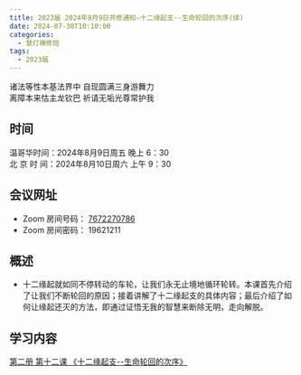 ```yaml
---
title: 2023届 2024年8月9日共修通知—十二缘起支--生命轮回的次序(续)
date: 2024-07-30T10:10:00
categories:
  - 慧灯禅修班
tags:
  - 2023届
---
```

诸法等性本基法界中 自现圆满三身游舞力\
离障本来怙主龙钦巴 祈请无垢光尊常护我

## 时间

温哥华时间：2024年8月9日周五 晚上 6：30\
北 京 时 间：2024年8月10日周六 上午 9：30

## 会议网址

* Zoom 房间号码： [7672270786](https://us02web.zoom.us/j/7672270786?pwd=bjRzNVpOT0g1cWF3WWVqVE1PZzlWZz09)
* Zoom 房间密码： 19621211

## 概述

* 十二缘起就如同不停转动的车轮，让我们永无止境地循环轮转。本课首先介绍了让我们不断轮回的原因；接着讲解了十二缘起支的具体内容；最后介绍了如何让缘起还灭的方法，即通过证悟无我的智慧来断除无明，走向解脱。

## 学习内容

[第二册 第十二课 《十二缘起支--生命轮回的次序》](https://www.huidengchanxiu.net/books/b2/2-11)
